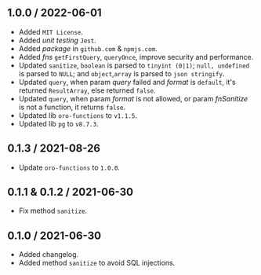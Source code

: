 ## 1.0.0 / 2022-06-01
* Added `MIT License`.
* Added _unit testing_ `Jest`.
* Added _package_ in `github.com` & `npmjs.com`.
* Added _fns_ `getFirstQuery`, `queryOnce`, improve security and performance.
* Updated `sanitize`, `boolean` is parsed to `tinyint (0|1)`; `null, undefined` is parsed to `NULL`; and `object`,`array` is parsed to `json stringify`.
* Updated `query`, when param _query_ failed and _format_ is `default`, it's returned `ResultArray`, else returned `false`.
* Updated `query`, when param _format_ is not allowed, or param _fnSanitize_ is not a function, it returns `false`.
* Updated lib `oro-functions` to `v1.1.5`.
* Updated lib `pg` to `v8.7.3`.

## 0.1.3 / 2021-08-26
* Update `oro-functions` to `1.0.0`.

## 0.1.1 & 0.1.2 / 2021-06-30
* Fix method `sanitize`.

## 0.1.0 / 2021-06-30
* Added changelog.
* Added method `sanitize` to avoid SQL injections.
